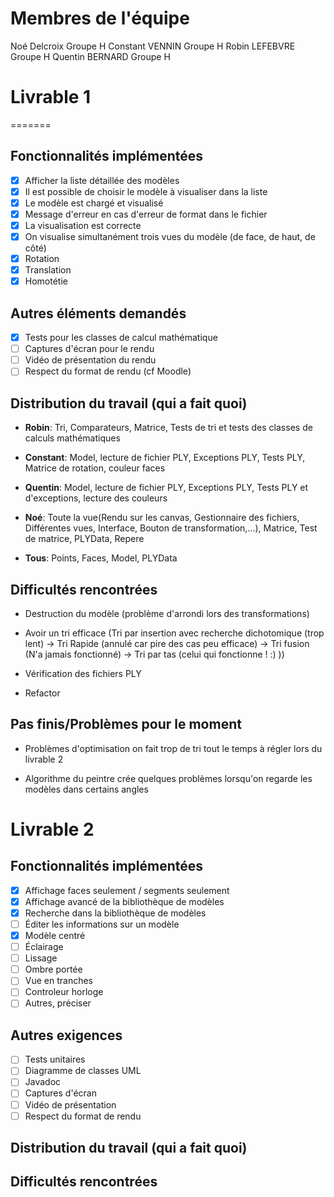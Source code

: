 # Membres de l'équipe
Noé Delcroix Groupe H
Constant VENNIN Groupe H
Robin LEFEBVRE Groupe H
Quentin BERNARD Groupe H 
# Livrable 1
=======

## Fonctionnalités implémentées

- [X] Afficher la liste détaillée des modèles
- [X] Il est possible de choisir le modèle à visualiser dans la liste
- [X] Le modèle est chargé et visualisé
- [X] Message d'erreur en cas d'erreur de format dans le fichier
- [X] La visualisation est correcte
- [X] On visualise simultanément trois vues du modèle (de face, de haut, de côté)
- [X] Rotation
- [X] Translation
- [X] Homotétie

## Autres éléments demandés

- [X] Tests pour les classes de calcul mathématique
- [ ] Captures d'écran pour le rendu
- [ ] Vidéo de présentation du rendu
- [ ] Respect du format de rendu (cf Moodle)

## Distribution du travail (qui a fait quoi)
- **Robin**: Tri, Comparateurs, Matrice, Tests de tri et tests des classes de calculs mathématiques

- **Constant**: Model, lecture de fichier PLY, Exceptions PLY, Tests PLY, Matrice de rotation, couleur faces 

- **Quentin**: Model, lecture de fichier PLY, Exceptions PLY, Tests PLY et d'exceptions, lecture des couleurs 

- **Noé**: Toute la vue(Rendu sur les canvas, Gestionnaire des fichiers, Différentes vues, Interface, Bouton de transformation,...), Matrice, Test de matrice, PLYData, Repere 

- **Tous**: Points, Faces, Model, PLYData

## Difficultés rencontrées
- Destruction du modèle (problème d'arrondi lors des transformations)

- Avoir un tri efficace (Tri par insertion avec recherche dichotomique (trop lent) -> Tri Rapide (annulé car pire des cas peu efficace) -> Tri fusion (N'a jamais fonctionné) -> Tri par tas (celui qui fonctionne ! :) ))

- Vérification des fichiers PLY

- Refactor

## Pas finis/Problèmes pour le moment
- Problèmes d'optimisation on fait trop de tri tout le temps à régler lors du livrable 2

- Algorithme du peintre crée quelques problèmes lorsqu'on regarde les modèles dans certains angles 

# Livrable 2

## Fonctionnalités implémentées


- [X] Affichage faces seulement / segments seulement
- [X] Affichage avancé de la bibliothèque de modèles
- [X] Recherche dans la bibliothèque de modèles
- [ ] Éditer les informations sur un modèle
- [X] Modèle centré
- [ ] Éclairage
- [ ] Lissage
- [ ] Ombre portée
- [ ] Vue en tranches
- [ ] Controleur horloge
- [ ] Autres, préciser

## Autres exigences

- [ ] Tests unitaires
- [ ] Diagramme de classes UML
- [ ] Javadoc
- [ ] Captures d'écran
- [ ] Vidéo de présentation
- [ ] Respect du format de rendu

## Distribution du travail (qui a fait quoi)


## Difficultés rencontrées



